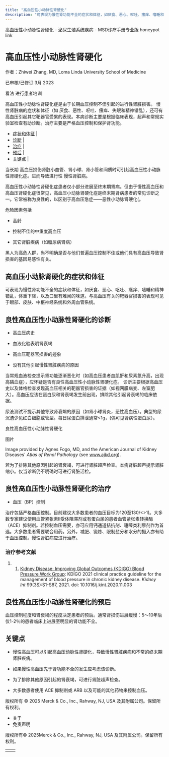 ```yaml
---
title: "高血压性小动脉性肾硬化"
description: "可表现为慢性肾功能不全的症状和体征，如厌食、恶心、呕吐、瘙痒、嗜睡和精神错乱，体重下降，以及口里有难闻的味道。与高血压有关的靶器官损害的表现可见于眼部、皮肤、中枢神经系统和外周血管系统。"
---
```


﻿高血压性小动脉性肾硬化 \- 泌尿生殖系统疾病 \- MSD诊疗手册专业版 honeypot link

# 高血压性小动脉性肾硬化

作者：Zhiwei Zhang, MD, Loma Linda University School of Medicine

已审核/已修订 3月 2023

看法 进行患者培训

高血压性小动脉性肾硬化症是由于长期血压控制不佳引起的进行性肾脏损害。 慢性肾脏病的症状和体征（如 厌食、恶性、呕吐、瘙痒、失眠和精神错乱），还可有高血压引起其它靶器官受累的表现。本病诊断主要是根据临床表现，超声和常规实验室检查有助诊断。治疗主要是严格血压控制和保护肾功能。

- [症状和体征](#症状和体征_v1058275_zh) \|
- [诊断](#诊断_v1058279_zh) \|
- [治疗](#治疗_v1058298_zh) \|
- [预后](#预后_v1058295_zh) \|
- [关键点](#关键点_v11648757_zh) \|

当长期 高血压损伤肾脏小血管、肾小球、肾小管和间质时可引起高血压性小动脉性肾硬化症。进而导致进行性 慢性肾脏病。

高血压性小动脉性肾硬化症患者仅小部分进展至终末期肾病。但由于慢性高血压和高血压肾硬化症很常见，高血压小动脉肾硬化症是终末期肾病患者的常见诊断之一。它常被称为良性的，以区别于高血压急症——恶性小动脉肾硬化(。

危险因素包括

- 高龄

- 控制不佳的中重度高血压

- 其它肾脏疾病（如糖尿病肾病）


黑人为高危人群，尚不明确是否与他们普遍血压控制不佳或他们具有高血压导致肾损害的基因易感性有关。

## 高血压小动脉肾硬化的症状和体征

可表现为慢性肾功能不全的症状和体征，如厌食、恶心、呕吐、瘙痒、嗜睡和精神错乱，体重下降，以及口里有难闻的味道。与高血压有关的靶器官损害的表现可见于眼部、皮肤、中枢神经系统和外周血管系统。

## 良性高血压性小动脉性肾硬化的诊断

- 高血压病史

- 血液化验表明肾衰竭

- 高血压靶器官损害的迹象

- 没有其他引起慢性肾脏疾病的原因


当常规血液检查提示肾功能逐渐恶化时（如高血压患者血肌酐和尿素氮升高，出现高磷血症），应怀疑是否有良性高血压性小动脉性肾硬化症。 诊断主要根据高血压史以及体格检查发现高血压相关的靶器官损害的证据（如视网膜病变、左室肥大）。高血压应该在蛋白尿和肾衰竭发生前出现，排除其他引起肾衰竭的临床依据。

尿液测试不提示其他导致肾衰竭的原因（如肾小球肾炎，恶性高血压）。典型的尿沉渣少见红白细胞或管型。每日尿蛋白排泄通常<1g，(偶可见肾病性蛋白尿）。

良性高血压性小动脉性肾硬化



图片

Image provided by Agnes Fogo, MD, and the American Journal of Kidney Diseases' _Atlas of Renal Pathology_ (see www.ajkd.org).

若为了排除其他原因引起的肾衰竭，可进行肾脏超声检查。本病肾脏超声提示肾脏缩小。仅当诊断仍不明确时可进行肾脏活检。

## 良性高血压性小动脉性肾硬化的治疗

- 血压（BP）控制


治疗包括严格血压控制。目前建议大多数患者的血压目标为120至130/<>1)。大多数专家建议使用血管紧张素Ⅱ受体阻滞剂或有蛋白尿的患者血管紧张素转换酶（ACE）抑制剂。若控制血压需要，亦可应用钙通道拮抗剂、噻嗪类利尿剂作为首选。大多数患者需要联合用药。另外，减肥、锻炼、限制盐分和水分的摄入亦有助于血压控制。慢性肾脏病应进行治疗。

### 治疗参考文献

1. 1. [Kidney Disease: Improving Global Outcomes (KDIGO) Blood Pressure Work Group](https://pubmed.ncbi.nlm.nih.gov/33637192/): KDIGO 2021 clinical practice guideline for the management of blood pressure in chronic kidney disease. _Kidney Int_ 99(3S):S1-S87, 2021. doi: 10.1016/j.kint.2020.11.003


## 良性高血压性小动脉性肾硬化的预后

血压控制程度和肾衰竭的程度决定患者的预后。通常肾损伤进展缓慢：5～10年后仅1-2％的患者临床上进展至明显的肾功能不全。

## 关键点

- 慢性高血压可以引起高血压动脉性肾硬化，导致慢性肾脏疾病和不常的终末期肾脏疾病。

- 如果慢性高血压先于肾功能不全的发生应考虑该诊断。

- 为了排除其他原因引起的肾衰竭，可进行肾脏超声检查。

- 大多数患者使用 ACE 抑制剂或 ARB 以及可能的其他药物来控制血压。




版权所有 © 2025
Merck & Co., Inc., Rahway, NJ, USA 及其附属公司。保留所有权利。

- 关于
- 免责声明

版权所有© 2025Merck & Co., Inc., Rahway, NJ, USA 及其附属公司。保留所有权利。

|     |     |
| --- | --- |
|  |  |
